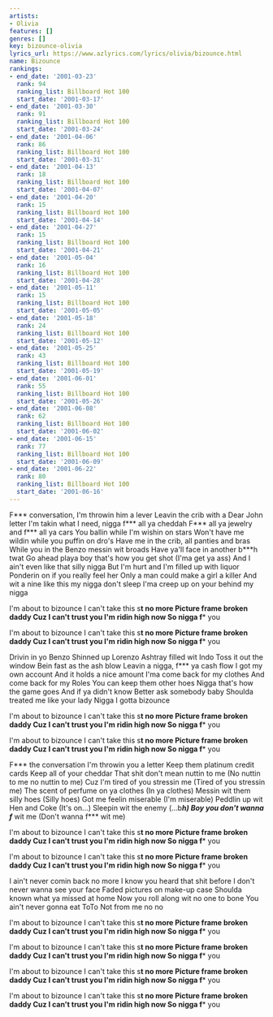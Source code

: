 ```yaml
---
artists:
- Olivia
features: []
genres: []
key: bizounce-olivia
lyrics_url: https://www.azlyrics.com/lyrics/olivia/bizounce.html
name: Bizounce
rankings:
- end_date: '2001-03-23'
  rank: 94
  ranking_list: Billboard Hot 100
  start_date: '2001-03-17'
- end_date: '2001-03-30'
  rank: 91
  ranking_list: Billboard Hot 100
  start_date: '2001-03-24'
- end_date: '2001-04-06'
  rank: 86
  ranking_list: Billboard Hot 100
  start_date: '2001-03-31'
- end_date: '2001-04-13'
  rank: 18
  ranking_list: Billboard Hot 100
  start_date: '2001-04-07'
- end_date: '2001-04-20'
  rank: 15
  ranking_list: Billboard Hot 100
  start_date: '2001-04-14'
- end_date: '2001-04-27'
  rank: 15
  ranking_list: Billboard Hot 100
  start_date: '2001-04-21'
- end_date: '2001-05-04'
  rank: 16
  ranking_list: Billboard Hot 100
  start_date: '2001-04-28'
- end_date: '2001-05-11'
  rank: 15
  ranking_list: Billboard Hot 100
  start_date: '2001-05-05'
- end_date: '2001-05-18'
  rank: 24
  ranking_list: Billboard Hot 100
  start_date: '2001-05-12'
- end_date: '2001-05-25'
  rank: 43
  ranking_list: Billboard Hot 100
  start_date: '2001-05-19'
- end_date: '2001-06-01'
  rank: 55
  ranking_list: Billboard Hot 100
  start_date: '2001-05-26'
- end_date: '2001-06-08'
  rank: 62
  ranking_list: Billboard Hot 100
  start_date: '2001-06-02'
- end_date: '2001-06-15'
  rank: 77
  ranking_list: Billboard Hot 100
  start_date: '2001-06-09'
- end_date: '2001-06-22'
  rank: 80
  ranking_list: Billboard Hot 100
  start_date: '2001-06-16'
---
```



F*** conversation, I'm throwin him a lever
Leavin the crib with a Dear John letter
I'm takin what I need, nigga f*** all ya cheddah
F*** all ya jewelry and f*** all ya cars
You ballin while I'm wishin on stars
Won't have me wildin while you puffin on dro's
Have me in the crib, all panties and bras
While you in the Benzo messin wit broads
Have ya'll face in another b***h twat
Go ahead playa boy that's how you get shot (I'ma get ya ass)
And I ain't even like that silly nigga
But I'm hurt and I'm filled up with liquor
Ponderin on if you really feel her
Only a man could make a girl a killer
And wit a nine like this my nigga don't sleep
I'ma creep up on your behind my nigga

I'm about to bizounce
I can't take this s**t no more
Picture frame broken daddy
Cuz I can't trust you
I'm ridin high now 
So nigga f*** you

I'm about to bizounce
I can't take this s**t no more
Picture frame broken daddy
Cuz I can't trust you
I'm ridin high now 
So nigga f*** you


Drivin in yo Benzo
Shinned up Lorenzo
Ashtray filled wit Indo
Toss it out the window
Bein fast as the ash blow
Leavin a nigga, f*** ya cash flow
I got my own account
And it holds a nice amount
I'ma come back for my clothes
And come back for my Roles
You can keep them other hoes
Nigga that's how the game goes
And if ya didn't know
Better ask somebody baby
Shoulda treated me like your lady
Nigga I gotta bizounce

I'm about to bizounce
I can't take this s**t no more
Picture frame broken daddy
Cuz I can't trust you
I'm ridin high now 
So nigga f*** you

I'm about to bizounce
I can't take this s**t no more
Picture frame broken daddy
Cuz I can't trust you
I'm ridin high now 
So nigga f*** you


F*** the conversation
I'm throwin you a letter
Keep them platinum credit cards
Keep all of your cheddar
That shit don't mean nuttin to me (No nuttin to me no nuttin to me)
Cuz I'm tired of you stressin me (Tired of you stressin me)
The scent of perfume on ya clothes (In ya clothes)
Messin wit them silly hoes (Silly hoes)
Got me feelin miserable (I'm miserable)
Peddlin up wit Hen and Coke (It's on...)
Sleepin wit the enemy (...b***h)
Boy you don't wanna f*** wit me (Don't wanna f*** wit me)

I'm about to bizounce
I can't take this s**t no more
Picture frame broken daddy
Cuz I can't trust you
I'm ridin high now 
So nigga f*** you

I'm about to bizounce
I can't take this s**t no more
Picture frame broken daddy
Cuz I can't trust you
I'm ridin high now 
So nigga f*** you


I ain't never comin back no more
I know you heard that shit before
I don't never wanna see your face
Faded pictures on make-up case
Shoulda known what ya missed at home
Now you roll along wit no one to bone
You ain't never gonna eat ToTo
Not from me no no

I'm about to bizounce
I can't take this s**t no more
Picture frame broken daddy
Cuz I can't trust you
I'm ridin high now 
So nigga f*** you

I'm about to bizounce
I can't take this s**t no more
Picture frame broken daddy
Cuz I can't trust you
I'm ridin high now 
So nigga f*** you

I'm about to bizounce
I can't take this s**t no more
Picture frame broken daddy
Cuz I can't trust you
I'm ridin high now 
So nigga f*** you

I'm about to bizounce
I can't take this s**t no more
Picture frame broken daddy
Cuz I can't trust you
I'm ridin high now 
So nigga f*** you



